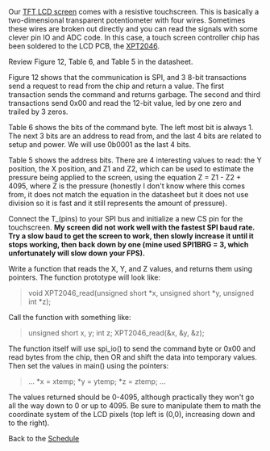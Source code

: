 Our [TFT LCD screen](https://www.aliexpress.com/item/240x320-2-8-SPI-TFT-LCD-Touch-Panel-Serial-Port-Module-with-PCB-ILI9341-5V-3/32815224002.html) comes with a resistive touchscreen. This is basically a two-dimensional transparent potentiometer with four wires. Sometimes these wires are broken out directly and you can read the signals with some clever pin IO and ADC code. In this case, a touch screen controller chip has been soldered to the LCD PCB, the [XPT2046](https://github.com/ndm736/ME433_2019/blob/master/XPT2046_touchscreen.pdf).

Review Figure 12, Table 6, and Table 5 in the datasheet. 

Figure 12 shows that the communication is SPI, and 3 8-bit transactions send a request to read from the chip and return a value. The first transaction sends the command and returns garbage. The second and third transactions send 0x00 and read the 12-bit value, led by one zero and trailed by 3 zeros. 

Table 6 shows the bits of the command byte. The left most bit is always 1. The next 3 bits are an address to read from, and the last 4 bits are related to setup and power. We will use 0b0001 as the last 4 bits.

Table 5 shows the address bits. There are 4 interesting values to read: the Y position, the X position, and Z1 and Z2, which can be used to estimate the pressure being applied to the screen, using the equation Z = Z1 - Z2 + 4095, where Z is the pressure (honestly I don't know where this comes from, it does not match the equation in the datasheet but it does not use division so it is fast and it still represents the amount of pressure).

Connect the T_(pins) to your SPI bus and initialize a new CS pin for the touchscreen. **My screen did not work well with the fastest SPI baud rate. Try a slow baud to get the screen to work, then slowly increase it until it stops working, then back down by one (mine used SPI1BRG = 3, which unfortunately will slow down your FPS).**

Write a function that reads the X, Y, and Z values, and returns them using pointers. The function prototype will look like:

> void XPT2046_read(unsigned short *x, unsigned short *y, unsigned int *z);

Call the function with something like:

> unsigned short x, y; int z;
> XPT2046_read(&x, &y, &z);

The function itself will use spi_io() to send the command byte or 0x00 and read bytes from the chip, then OR and shift the data into temporary values. Then set the values in main() using the pointers:

> ...
> *x = xtemp;
> *y = ytemp;
> *z = ztemp;
> ...

The values returned should be 0-4095, although practically they won't go all the way down to 0 or up to 4095. Be sure to manipulate them to math the coordinate system of the LCD pixels (top left is (0,0), increasing down and to the right).


Back to the [Schedule](https://github.com/ndm736/ME433_2019/wiki/Schedule)